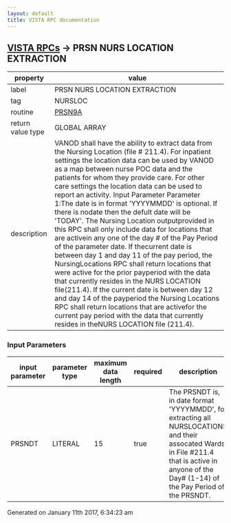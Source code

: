 ```yaml
---
layout: default
title: VISTA RPC documentation
---
```




## [VISTA RPCs](TableOfContent.md) &#8594; PRSN NURS LOCATION EXTRACTION 

 property | value 
--- | --- 
 label | PRSN NURS LOCATION EXTRACTION
 tag | NURSLOC
 routine | [PRSN9A](http://code.osehra.org/dox/Routine_PRSN9A_source.html)
 return value type | GLOBAL ARRAY
 description | VANOD shall have the ability to extract data from the Nursing Location (file # 211.4). For inpatient settings the location data can be used by VANOD as a map between nurse POC data and the patients for whom they provide care.  For other care settings the location data can be used to report an activity. Input Parameter Parameter 1:The date is in format 'YYYYMMDD' is optional. If there is nodate then the defult date will be 'TODAY'. The Nursing Location outputprovided in this RPC shall only include data for locations that are activein any one of the day # of the Pay Period of the parameter date. If thecurrent date is between day 1 and day 11 of the pay period, the NursingLocations RPC shall return locations that were active for the prior payperiod with the data that currently resides in the NURS LOCATION file(211.4).  If the current date is between day 12 and day 14 of the payperiod the Nursing Locations RPC shall return locations that are activefor the current pay period with the data that currently resides in theNURS LOCATION file (211.4).

### Input Parameters

| input parameter | parameter type | maximum data length | required | description | 
| --- | --- | --- | --- | --- | 
| PRSNDT | LITERAL | 15 | true | The PRSNDT is, in date format 'YYYYMMDD', for extracting all NURSLOCATIONS and their assocated Wards in File #211.4 that is active in anyone of the Day# (1-14) of the Pay Period of the PRSNDT. | 




Generated on January 11th 2017, 6:34:23 am